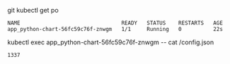 git kubectl get po
``````
NAME                                READY   STATUS    RESTARTS   AGE
app_python-chart-56fc59c76f-znwgm   1/1     Running   0          22s
``````

kubectl exec app_python-chart-56fc59c76f-znwgm -- cat /config.json
``````
1337
``````